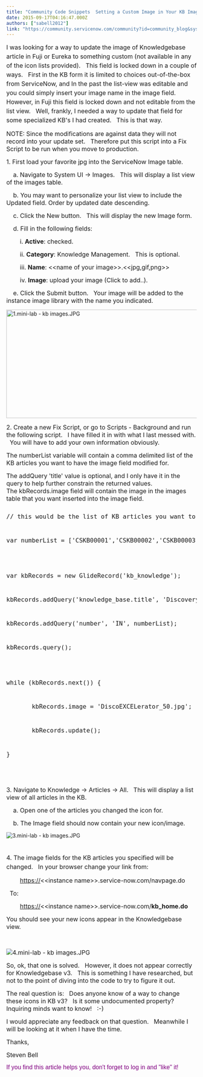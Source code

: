 ```yaml
---
title: "Community Code Snippets  Setting a Custom Image in Your KB Image Field"
date: 2015-09-17T04:16:47.000Z
authors: ["sabell2012"]
link: "https://community.servicenow.com/community?id=community_blog&sys_id=02ac2625dbd0dbc01dcaf3231f961931"
---
```

<p><span style="line-height: 1.5em; font-size: 12pt;">I was looking for a way to update the image of Knowledgebase article in Fuji or Eureka to something custom (not available in any of the icon lists provided).   This field is locked down in a couple of ways.   First in the KB form it is limited to choices out-of-the-box from ServiceNow, and In the past the list-view was editable and you could simply insert your image name in the image field.   However, in Fuji this field is locked down and not editable from the list view.   Well, frankly, I needed a way to update that field for some specialized KB's I had created.   This is that way.</span></p><p></p><p><span style="font-size: 12pt;">NOTE: Since the modifications are against data they will not record into your update set.   Therefore put this script into a Fix Script to be run when you move to production.</span></p><p></p><p><span style="font-size: 12pt;">1. First load your favorite jpg into the ServiceNow Image table.</span></p><p><span style="font-size: 12pt;"><span style="font-size: 16px;">   </span>   a. Navigate to System UI -&gt; Images.   This will display a list view of the images table.</span></p><p><span style="font-size: 12pt;">   <span style="font-size: 16px;">   </span>b. You may want to personalize your list view to include the Updated field. Order by updated date descending.</span></p><p><span style="font-size: 12pt;"><span style="font-size: 16px;">   </span>   c. Click the New button.   This will display the new Image form.</span></p><p><span style="font-size: 12pt;">   <span style="font-size: 16px;">   </span>d. Fill in the following fields:</span></p><p><span style="font-size: 12pt;"><span style="font-size: 16px;"><span style="font-size: 16px;">   </span>   <span style="font-size: 16px;">   </span></span>   i. <strong>Active</strong>: checked.</span></p><p><span style="font-size: 12pt;"><span style="font-size: 16px;">   <span style="font-size: 16px;">   <span style="font-size: 16px;">   </span></span></span>   ii. <strong>Category</strong>: Knowledge Management.   This is optional.</span></p><p><span style="font-size: 12pt;"><span style="font-size: 16px;">   <span style="font-size: 16px;">   <span style="font-size: 16px;">   </span></span></span>   iii. <strong>Name</strong>: &lt;&lt;name of your image&gt;&gt;.&lt;&lt;jpg,gif,png&gt;&gt;</span></p><p><span style="font-size: 12pt;"><span style="font-size: 16px;">   <span style="font-size: 16px;">   <span style="font-size: 16px;">   </span></span></span>   iv. <strong>Image</strong>: upload your image (Click to add..).</span></p><p><span style="font-size: 12pt;"><span style="font-size: 16px;">   </span>   e. Click the Submit button.   Your image will be added to the instance image library with the name you indicated.</span></p><p></p><p><img   alt="1.mini-lab - kb images.JPG" class="image-1 jive-image" src="3b18c186dbd897041dcaf3231f96195e.iix" style="height: 286px; width: 620px;"/></p><p></p><p><span style="font-size: 12pt;">2. Create a new Fix Script, or go to Scripts - Background and run the following script.   I have filled it in with what I last messed with.   You will have to add your own information obviously.</span></p><p></p><p><span style="font-size: 12pt;">The numberList variable will contain a comma delimited list of the KB articles you want to have the image field modified for.</span></p><p><span style="font-size: 12pt;">The addQuery 'title' value is optional, and I only have it in the query to help further constrain the returned values.<br/></span><span style="font-size: 12pt;">The kbRecords.image field will contain the image in the images table that you want inserted into the image field.</span></p><p></p><p></p><pre __default_attr="javascript" __jive_macro_name="code" class="jive_text_macro jive_macro_code _jivemacro_uid_14424443491157328" jivemacro_uid="_14424443491157328">
<p><span style="font-size: 12pt;">// this would be the list of KB articles you want to have the custom image added to.</span></p>
<p><span style="font-size: 12pt;">var numberList = ['CSKB00001','CSKB00002','CSKB00003','CSKB00004','CSKB00005'];</span></p>
<p></p>
<p><span style="font-size: 12pt;">var kbRecords = new GlideRecord('kb_knowledge');</span></p>
<p><span style="font-size: 12pt;">kbRecords.addQuery('knowledge_base.title', 'Discovery EXCELerator');</span></p>
<p><span style="font-size: 12pt;">kbRecords.addQuery('number', 'IN', numberList);</span></p>
<p><span style="font-size: 12pt;">kbRecords.query();</span></p>
<p></p>
<p><span style="font-size: 12pt;">while (kbRecords.next()) {</span></p>
<p><span style="font-size: 12pt;">       kbRecords.image = 'DiscoEXCELerator_50.jpg';   // your image name would go here</span></p>
<p><span style="font-size: 12pt;">       kbRecords.update();</span></p>
<p><span style="font-size: 12pt;">}</span></p>

</pre><p></p><p></p><p><span style="font-size: 12pt;">3. Navigate to Knowledge -&gt; Articles -&gt; All.   This will display a list view of all articles in the KB.</span></p><p><span style="font-size: 12pt;">   <span style="font-size: 16px;">   </span>a. Open one of the articles you changed the icon for.</span></p><p><span style="font-size: 12pt;">   <span style="font-size: 16px;">   </span>b. The Image field should now contain your new icon/image.</span></p><p></p><p><img   alt="3.mini-lab - kb images.JPG" class="jive-image image-2" src="7156e48edbd457041dcaf3231f9619ec.iix" style="height: auto;"/></p><p><span style="line-height: 1.5em; font-size: 12pt;"><br/></span><span style="line-height: 1.5em; font-size: 12pt;">4. The image fields for the KB articles you specified will be changed.   </span><span style="font-size: 12pt; line-height: 1.5em;">In your browser change your link from:</span></p><p></p><p><span style="font-size: 12pt;"><span style="font-size: 16px;">   <span style="font-size: 16px;">   <span style="font-size: 16px;">   <span style="font-size: 16px;">   </span></span></span></span><a title="" _jive_internal="true" href="/" rel="nofollow" target="_blank">https://</a><span>&lt;&lt;instance name&gt;&gt;.service-now.com/navpage.do</span></span></p><p></p><p><span style="font-size: 12pt;">   To:</span></p><p></p><p><span style="font-size: 12pt;"><span style="font-size: 16px;">   <span style="font-size: 16px;">   <span style="font-size: 16px;">   <span style="font-size: 16px;">   </span></span></span></span><a title="" _jive_internal="true" href="/" rel="nofollow" target="_blank">https://</a><span>&lt;&lt;instance name&gt;&gt;.service-now.com/</span><strong>kb_home.do</strong></span></p><p></p><p><span style="font-size: 12pt;">You should see your new icons appear in the Knowledgebase view.</span></p><p><span style="font-size: 12pt;"><br/></span></p><p><span style="font-size: 12pt;"><img   alt="4.mini-lab - kb images.JPG" class="image-0 jive-image" src="4218ebbddb941fc068c1fb651f9619ec.iix" style="height: auto;"/><br/></span></p><p></p><p><span style="font-size: 12pt;">So, ok, that one is solved.   However, it does not appear correctly for Knowledgebase v3.   This is something I have researched, but not to the point of diving into the code to try to figure it out.   </span></p><p></p><p><span style="font-size: 12pt;">The real question is:   Does anyone know of a way to change these icons in KB v3?   Is it some undocumented property?   Inquiring minds want to know!   :-)</span></p><p></p><p><span style="font-size: 12pt;">I would appreciate any feedback on that question.   Meanwhile I will be looking at it when I have the time.</span></p><p></p><p><span style="font-size: 12pt;">Thanks,</span></p><p></p><p></p><p><span style="font-size: 12pt;">Steven Bell</span></p><p></p><p></p><p><span style="color: #800080; font-family: arial, sans-serif; font-size: 16px;">If you find this article helps you, don't forget to log in and "like" it!</span></p>